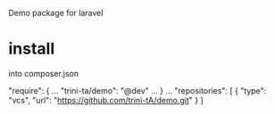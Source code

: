 Demo package for laravel
# install
into composer.json

"require": {
     ...
    "trini-ta/demo": "@dev"
    ...
 }
 ...
 "repositories": [
    {
        "type": "vcs",
        "url": "https://github.com/trini-tA/demo.git"
    }
]
